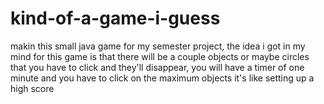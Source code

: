 # kind-of-a-game-i-guess
makin this small java game for my semester project, the idea i got in my mind for this game is that there will be a couple objects or maybe circles that you have to click and they'll disappear, you will have a timer of one minute and you have to click on the maximum objects it's like setting up a high score

